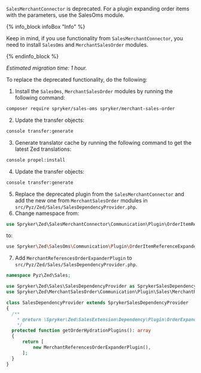 

`SalesMerchantConnector` is deprecated. For a plugin expanding order items with the parameters, use the SalesOms module.

{% info_block infoBox "Info" %}

Keep in mind, if you use functionality from `SalesMerchantConnector`, you need to install `SalesOms` and `MerchantSalesOrder` modules.

{% endinfo_block %}

*Estimated migration time: 1 hour.*

To replace the deprecated functionality, do the following:

1. Install the `SalesOms`, `MerchantSalesOrder` modules by running the following command:

```bash
composer require spryker/sales-oms spryker/merchant-sales-order
```

2. Update the transfer objects:

```bash
console transfer:generate
```

3. Generate translator cache by running the following command to get the latest Zed translations:

```bash
console propel:install
```

4. Update the transfer objects:

```bash
console transfer:generate
```

5. Replace the deprecated plugin from the `SalesMerchantConnector` and add the new one from `MerchantSalesOrder` modules in `src/Pyz/Zed/Sales/SalesDependencyProvider.php`.
6. Change namespace from:

```php
use Spryker\Zed\SalesMerchantConnector\Communication\Plugin\OrderItemReferenceExpanderPreSavePlugin;
```

to:

```bash
use Spryker\Zed\SalesOms\Communication\Plugin\OrderItemReferenceExpanderPreSavePlugin;
```

7. Add `MerchantReferencesOrderExpanderPlugin` to `src/Pyz/Zed/Sales/SalesDependencyProvider.php`.

```php
namespace Pyz\Zed\Sales;

use Spryker\Zed\Sales\SalesDependencyProvider as SprykerSalesDependencyProvider;
use Spryker\Zed\MerchantSalesOrder\Communication\Plugin\Sales\MerchantReferencesOrderExpanderPlugin;

class SalesDependencyProvider extends SprykerSalesDependencyProvider
{
  /**
    * @return \Spryker\Zed\SalesExtension\Dependency\Plugin\OrderExpanderPluginInterface[]
    */
  protected function getOrderHydrationPlugins(): array
  {
      return [
          new MerchantReferencesOrderExpanderPlugin(),
      ];
  }
}
```

